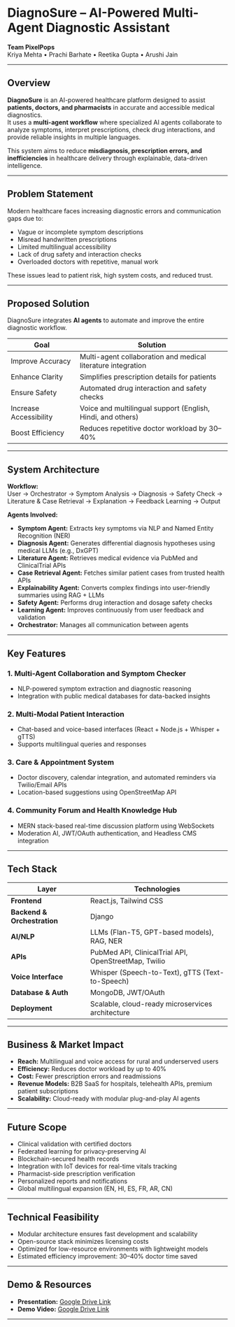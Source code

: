 # DiagnoSure – AI-Powered Multi-Agent Diagnostic Assistant

**Team PixelPops**  
Kriya Mehta • Prachi Barhate • Reetika Gupta • Arushi Jain 

---

## Overview

**DiagnoSure** is an AI-powered healthcare platform designed to assist **patients, doctors, and pharmacists** in accurate and accessible medical diagnostics.  
It uses a **multi-agent workflow** where specialized AI agents collaborate to analyze symptoms, interpret prescriptions, check drug interactions, and provide reliable insights in multiple languages.

This system aims to reduce **misdiagnosis, prescription errors, and inefficiencies** in healthcare delivery through explainable, data-driven intelligence.

---

## Problem Statement

Modern healthcare faces increasing diagnostic errors and communication gaps due to:
- Vague or incomplete symptom descriptions  
- Misread handwritten prescriptions  
- Limited multilingual accessibility  
- Lack of drug safety and interaction checks  
- Overloaded doctors with repetitive, manual work  

These issues lead to patient risk, high system costs, and reduced trust.

---

## Proposed Solution

DiagnoSure integrates **AI agents** to automate and improve the entire diagnostic workflow.

| Goal | Solution |
|------|-----------|
| Improve Accuracy | Multi-agent collaboration and medical literature integration |
| Enhance Clarity | Simplifies prescription details for patients |
| Ensure Safety | Automated drug interaction and safety checks |
| Increase Accessibility | Voice and multilingual support (English, Hindi, and others) |
| Boost Efficiency | Reduces repetitive doctor workload by 30–40% |

---

## System Architecture

**Workflow:**  
User → Orchestrator → Symptom Analysis → Diagnosis → Safety Check → Literature & Case Retrieval → Explanation → Feedback Learning → Output

**Agents Involved:**
- **Symptom Agent:** Extracts key symptoms via NLP and Named Entity Recognition (NER)  
- **Diagnosis Agent:** Generates differential diagnosis hypotheses using medical LLMs (e.g., DxGPT)  
- **Literature Agent:** Retrieves medical evidence via PubMed and ClinicalTrial APIs  
- **Case Retrieval Agent:** Fetches similar patient cases from trusted health APIs  
- **Explainability Agent:** Converts complex findings into user-friendly summaries using RAG + LLMs  
- **Safety Agent:** Performs drug interaction and dosage safety checks  
- **Learning Agent:** Improves continuously from user feedback and validation  
- **Orchestrator:** Manages all communication between agents

---

## Key Features

### 1. Multi-Agent Collaboration and Symptom Checker
- NLP-powered symptom extraction and diagnostic reasoning  
- Integration with public medical databases for data-backed insights  

### 2. Multi-Modal Patient Interaction
- Chat-based and voice-based interfaces (React + Node.js + Whisper + gTTS)  
- Supports multilingual queries and responses  

### 3. Care & Appointment System
- Doctor discovery, calendar integration, and automated reminders via Twilio/Email APIs  
- Location-based suggestions using OpenStreetMap API  

### 4. Community Forum and Health Knowledge Hub
- MERN stack-based real-time discussion platform using WebSockets  
- Moderation AI, JWT/OAuth authentication, and Headless CMS integration  

---

## Tech Stack

| Layer | Technologies |
|-------|---------------|
| **Frontend** | React.js, Tailwind CSS |
| **Backend & Orchestration** | Django |
| **AI/NLP** | LLMs (Flan-T5, GPT-based models), RAG, NER |
| **APIs** | PubMed API, ClinicalTrial API, OpenStreetMap, Twilio |
| **Voice Interface** | Whisper (Speech-to-Text), gTTS (Text-to-Speech) |
| **Database & Auth** | MongoDB, JWT/OAuth |
| **Deployment** | Scalable, cloud-ready microservices architecture |

---

## Business & Market Impact

- **Reach:** Multilingual and voice access for rural and underserved users  
- **Efficiency:** Reduces doctor workload by up to 40%  
- **Cost:** Fewer prescription errors and readmissions  
- **Revenue Models:** B2B SaaS for hospitals, telehealth APIs, premium patient subscriptions  
- **Scalability:** Cloud-ready with modular plug-and-play AI agents  

---

## Future Scope

- Clinical validation with certified doctors  
- Federated learning for privacy-preserving AI  
- Blockchain-secured health records  
- Integration with IoT devices for real-time vitals tracking  
- Pharmacist-side prescription verification  
- Personalized reports and notifications  
- Global multilingual expansion (EN, HI, ES, FR, AR, CN)

---

## Technical Feasibility

- Modular architecture ensures fast development and scalability  
- Open-source stack minimizes licensing costs  
- Optimized for low-resource environments with lightweight models  
- Estimated efficiency improvement: 30–40% doctor time saved  

---

## Demo & Resources

- **Presentation:** [Google Drive Link](https://drive.google.com/file/d/1ErjW8dKSEyfuRIpyxoX7GZq4toV7ccxm/view?usp=sharing) 
- **Demo Video:** [Google Drive Link](https://drive.google.com/drive/folders/1DCCRpgup1vA02kW73rD7ECO_YMgC50lU?usp=drive_link)

---


